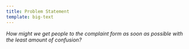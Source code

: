 ```yaml
---
title: Problem Statement
template: big-text
---
```


*How might we get people to the complaint form as soon as possible with the least amount of confusion?*